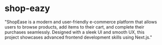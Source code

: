# shop-eazy
"ShopEase is a modern and user-friendly e-commerce platform that allows users to browse products, add items to their cart, and complete their purchases seamlessly. Designed with a sleek UI and smooth UX, this project showcases advanced frontend development skills using Next.js."
